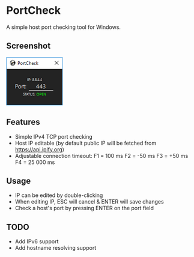 # PortCheck
A simple host port checking tool for Windows.

## Screenshot

![UI preview](/Resources/ui-preview.png)

## Features
* Simple IPv4 TCP port checking
* Host IP editable (by default public IP will be fetched from https://api.ipify.org)
* Adjustable connection timeout:
  F1 = 100 ms
  F2 = -50 ms
  F3 = +50 ms
  F4 = 25 000 ms

## Usage
* IP can be edited by double-clicking
* When editing IP, ESC will cancel & ENTER will save changes
* Check a host's port by pressing ENTER on the port field

## TODO
* Add IPv6 support
* Add hostname resolving support
